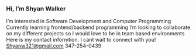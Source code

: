 ### Hi, I’m Shyan Walker 
I’m interested in Software Development and Computer Programming
Currently learning frontend/backend programming 
I’m looking to collaborate on my different projects so I would love to be in team based environments
Here is my contact informtion. I cant wait to connect with you!
      Shyanw321@gmail.com
      347-254-0439

